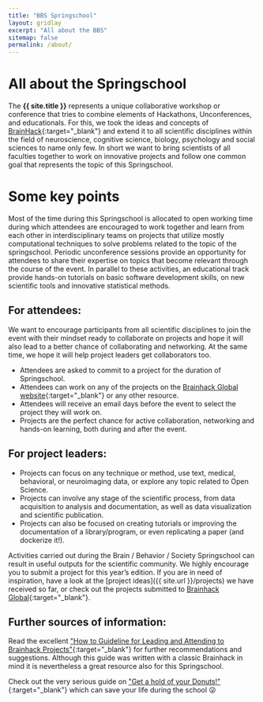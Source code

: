 ```yaml
---
title: "BBS Springschool"
layout: gridlay
excerpt: "All about the BBS"
sitemap: false
permalink: /about/
---
```


# All about the Springschool

The **{{ site.title }}** represents a unique collaborative workshop or conference that tries to combine elements of Hackathons, Unconferences, and educationals. For this, we took the ideas and concepts of [BrainHack]( https://brainhack.org/about.html){:target="_blank"} and extend it to all scientific disciplines within the field of neuroscience, cognitive science, biology, psychology and social sciences to name only few. In short we want to bring scientists of all faculties together to work on innovative projects and follow one common goal that represents the  topic of this Springschool.  


# Some key points

Most of the time during this Springschool is allocated to open working time during which attendees are encouraged to work together and learn from each other in interdisciplinary teams on projects that utilize mostly computational techniques to solve problems related to the topic of the springschool. Periodic unconference sessions provide an opportunity for attendees to share their expertise on topics that become relevant through the course of the event. In parallel to these activities, an educational track provide hands-on tutorials on basic software development skills, on new scientific tools and innovative statistical methods.

## For attendees:

We want to encourage participants from all scientific disciplines to join the event with their mindset ready to collaborate on projects and hope it will also lead to a better chance of collaborating and networking. At the same time, we hope it will help project leaders get collaborators too.

- Attendees are asked to commit to a project for the duration of Springschool.
- Attendees can work on any of the projects on the [Brainhack Global website](https://brainhack.org/2021/11/28/global2021.html){:target="_blank"} or any other resource.
- Attendees will receive an email days before the event to select the project they will work on.
- Projects are the perfect chance for active collaboration, networking and hands-on learning, both during and after the event.

## For project leaders:
- Projects can focus on any technique or method, use text, medical, behavioral, or neuroimaging data, or explore any topic related to Open Science.
- Projects can involve any stage of the scientific process, from data acquisition to analysis and documentation, as well as data  visualization and scientific publication. 
- Projects can also be focused on creating tutorials or improving the documentation of a library/program, or even replicating a paper (and dockerize it!).

Activities carried out during the Brain / Behavior / Society Springschool can result in useful outputs for the scientific community. We highly encourage you to submit a project for this year’s edition. If you are in need of inspiration, have a look at the [project ideas]({{ site.url }}/projects) we have received so far, or check out the projects submitted to [Brainhack Global](https://brainhack.org/global2020/projects/){:target="_blank"}.
## Further sources of information:

Read the excellent ["How to Guideline for Leading and Attending to Brainhack Projects"](https://github.com/brainhackorg/bhg-event-materials/blob/master/docs/leading_and_attending_to_brainhack_projects.md){:target="_blank"} for further recommendations and suggestions. Although this guide was written with a classic Brainhack in mind it is nevertheless a great resource also for this Springschool.

Check out the very serious guide on ["Get a hold of your Donuts!"](https://github.com/brainhackorg/bhg-event-materials/blob/master/docs/get_a_hold_of_your_donuts.md){:target="_blank"} which can save your life during the school &#128540;

